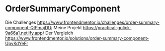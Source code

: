 ﻿# OrderSummaryComponent

Die Challenges 
https://www.frontendmentor.io/challenges/order-summary-component-QlPmajDUj 
Meine Projekt 
https://practical-golick-9a66a1.netlify.app/
Der Vergleich
https://www.frontendmentor.io/solutions/order-summary-component-UpvKdYeFr
